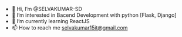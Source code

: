 - 👋 Hi, I’m @SELVAKUMAR-SD
- 👀 I’m interested in Bacend Development with python [Flask, Django]
- 🌱 I’m currently learning ReactJS
- 📫 How to reach me selvakumar15it@gmail.com

<!---
SELVAKUMAR-SD/SELVAKUMAR-SD is a ✨ special ✨ repository because its `README.md` (this file) appears on your GitHub profile.
You can click the Preview link to take a look at your changes.
--->
